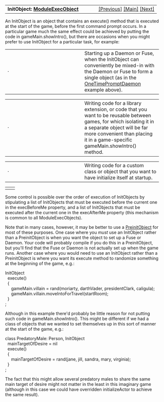 <table width="100%" data-border="0" data-cellspacing="0"
data-cellpadding="3" data-bgcolor="#C0C0C0">
<colgroup>
<col style="width: 50%" />
<col style="width: 50%" />
</colgroup>
<tbody>
<tr>
<td style="text-align: left;"><strong>InitObject: <a
href="moduleexecobject.htm">ModuleExecObject</a><br />
</strong></td>
<td style="text-align: right;"><a
href="moduleexecobject.htm">[Previous]</a> <a
href="generalintroduction.htm">[Main]</a> <a
href="preinitobject.htm">[Next]</a></td>
</tr>
</tbody>
</table>

  
An InitObject is an object that contains an execute() method that is
executed at the start of the game, before the first command prompt
occurs. In a particular game much the same effect could be achieved by
putting the code in gameMain.showIntro(), but there are occasions when
you might prefer to use InitObject for a particular task, for example:  
  

<table data-border="0" data-cellpadding="0" data-cellspacing="0">
<colgroup>
<col style="width: 50%" />
<col style="width: 50%" />
</colgroup>
<tbody>
<tr data-valign="top">
<td width="14">·</td>
<td>Starting up a Daemon or Fuse, when the InitObject can conveniently
be mixed-in with the Daemon or Fuse to form a single object (as in the
<a href="onetimepromptdaemon.htm">OneTimePromptDaemon</a> example
above).  <br />
</td>
</tr>
</tbody>
</table>

<table data-border="0" data-cellpadding="0" data-cellspacing="0">
<colgroup>
<col style="width: 50%" />
<col style="width: 50%" />
</colgroup>
<tbody>
<tr data-valign="top">
<td width="14">·</td>
<td>Writing code for a library extension, or code that you want to be
reusable between games, for which isolating it in a separate object will
be far more convenient than placing it in a game-specific
gameMain.showIntro() method.  <br />
</td>
</tr>
</tbody>
</table>

<table data-border="0" data-cellpadding="0" data-cellspacing="0">
<colgroup>
<col style="width: 50%" />
<col style="width: 50%" />
</colgroup>
<tbody>
<tr data-valign="top">
<td width="14">·</td>
<td>Writing code for a custom class or object that you want to have
initialize itself at startup.  <br />
</td>
</tr>
</tbody>
</table>

|     |     |
|-----|-----|
|     |     |

  
Some control is possible over the order of execution of InitObjects by
stipulating a list of InitObjects that must be executed before the
current one in the execBeforeMe property, and a list of InitObjects that
must be executed after the current one in the execAfterMe property (this
mechanism is common to all ModuleExecObjects).  
  
Note that in many cases, however, it may be better to use a
[PreinitObject](preinitobject.htm) for most of these purposes. One case
where you *must* use an InitObject rather than a PreinitObject is when
you want the object to set up a Fuse or Daemon. Your code will probably
compile if you do this in a PreinitObject, but you'll find that the Fuse
or Daemon is not actually set up when the game runs. Another case where
you would need to use an InitObject rather than a PreinitObject is where
you want its execute method to randomize something at the beginning of
the game, e.g.:  
  
InitObject  
  execute()  
  {  
     gameMain.villain = rand(moriarty, darthVader, presidentClark, caligula);  
     gameMain.villain.moveIntoForTravel(startRoom);  
  }  
;  
  
Although in this example there'd probably be little reason for not
putting such code in gameMain.showIntro(). This might be different if we
had a class of objects that we wanted to set themselves up in this sort
of manner at the start of the game, e.g.:  
  
class PredatoryMale: Person, InitObject  
  mainTargetOfDesire = nil  
  execute()  
  {  
     mainTargetOfDesire = rand(jane, jill, sandra, mary, virginia);  
  }  
;  
  
The fact that this might allow several predatory males to share the same
main target of desire might not matter in the least in this imaginary
game (although in this case we could have overridden initializeActor to
achieve the same result).  
  
  
  
  
  
  
  
